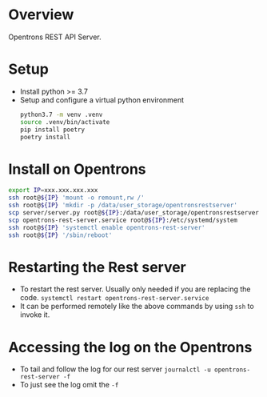 # Overview

Opentrons REST API Server.

# Setup

- Install python >= 3.7
- Setup and configure a virtual python environment
  ```bash
  python3.7 -m venv .venv
  source .venv/bin/activate
  pip install poetry
  poetry install
  ```

# Install on Opentrons

```bash
export IP=xxx.xxx.xxx.xxx
ssh root@${IP} 'mount -o remount,rw /'
ssh root@${IP} 'mkdir -p /data/user_storage/opentronsrestserver'
scp server/server.py root@${IP}:/data/user_storage/opentronsrestserver
scp opentrons-rest-server.service root@${IP}:/etc/systemd/system
ssh root@${IP} 'systemctl enable opentrons-rest-server'
ssh root@${IP} '/sbin/reboot'
```

# Restarting the Rest server

- To restart the rest server. Usually only needed if you are replacing the code.
  `systemctl restart opentrons-rest-server.service`
- It can be performed remotely like the above commands by using `ssh` to invoke it.

# Accessing the log on the Opentrons

- To tail and follow the log for our rest server
  `journalctl -u opentrons-rest-server -f`
- To just see the log omit the `-f`
